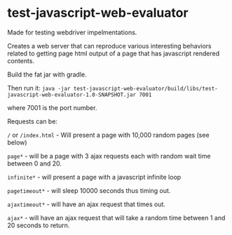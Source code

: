 # test-javascript-web-evaluator

Made for testing webdriver impelmentations. 

Creates a web server that can reproduce various interesting behaviors related to getting page html output of a page that has javascript rendered contents.

Build the fat jar with gradle.

Then run it:
`java -jar test-javascript-web-evaluator/build/libs/test-javascript-web-evaluator-1.0-SNAPSHOT.jar 7001`

where 7001 is the port number. 

Requests can be:

`/` or `/index.html` - Will present a page with 10,000 random pages (see below)

`page*` - will be a page with 3 ajax requests each with random wait time between 0 and 20.

`infinite*` - will present a page with a javascript infinite loop

`pagetimeout*` - will sleep 10000 seconds thus timing out.

`ajaxtimeout*` - will have an ajax request that times out.

`ajax*` - will have an ajax request that will take a random time between 1 and 20 seconds to return.
